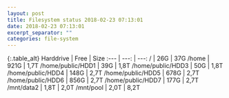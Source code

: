 ```yaml
---
layout: post
title: Filesystem status 2018-02-23 07:13:01
date: 2018-02-23 07:13:01
excerpt_separator: ""
categories: file-system
---
```

{:.table_alt}
Harddrive | Free | Size
:--- | ---: | ---:
/ | 26G | 37G
/home | 921G | 1,7T
/home/public/HDD1 | 39G | 1,8T
/home/public/HDD3 | 50G | 1,8T
/home/public/HDD4 | 148G | 2,7T
/home/public/HDD5 | 678G | 2,7T
/home/public/HDD6 | 856G | 2,7T
/home/public/HDD7 | 177G | 2,7T
/mnt/data2 | 1,8T | 2,0T
/mnt/pool | 2,0T | 8,2T
